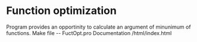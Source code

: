 # Function optimization
Program provides an opportinity to calculate an argument of minunimum of functions.
Make file -- FuctOpt.pro
Documentation /html/index.html
